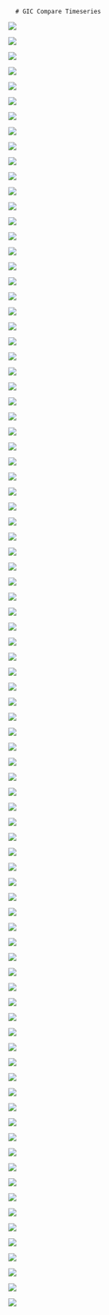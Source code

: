 
      # GIC Compare Timeseries
      
![](_processed/10052/GIC_compare_timeseries.png)

![](_processed/10052/GIC_compare_correlation.png)

![](_processed/10076/GIC_compare_timeseries.png)

![](_processed/10076/GIC_compare_correlation.png)

![](_processed/10099/GIC_compare_timeseries.png)

![](_processed/10099/GIC_compare_correlation.png)

![](_processed/10238/GIC_compare_timeseries.png)

![](_processed/10238/GIC_compare_correlation.png)

![](_processed/10255/GIC_compare_timeseries.png)

![](_processed/10255/GIC_compare_correlation.png)

![](_processed/10622/GIC_compare_timeseries.png)

![](_processed/10622/GIC_compare_correlation.png)

![](_processed/10063/GIC_compare_timeseries.png)

![](_processed/10063/GIC_compare_correlation.png)

![](_processed/10077/GIC_compare_timeseries.png)

![](_processed/10077/GIC_compare_correlation.png)

![](_processed/10079/GIC_compare_timeseries.png)

![](_processed/10079/GIC_compare_correlation.png)

![](_processed/10113/GIC_compare_timeseries.png)

![](_processed/10113/GIC_compare_correlation.png)

![](_processed/10114/GIC_compare_timeseries.png)

![](_processed/10114/GIC_compare_correlation.png)

![](_processed/10115/GIC_compare_timeseries.png)

![](_processed/10115/GIC_compare_correlation.png)

![](_processed/10402/GIC_compare_timeseries.png)

![](_processed/10402/GIC_compare_correlation.png)

![](_processed/10428/GIC_compare_timeseries.png)

![](_processed/10428/GIC_compare_correlation.png)

![](_processed/10659/GIC_compare_timeseries.png)

![](_processed/10659/GIC_compare_correlation.png)

![](_processed/10660/GIC_compare_timeseries.png)

![](_processed/10660/GIC_compare_correlation.png)

![](_processed/10693/GIC_compare_timeseries.png)

![](_processed/10693/GIC_compare_correlation.png)

![](_processed/10184/GIC_compare_timeseries.png)

![](_processed/10184/GIC_compare_correlation.png)

![](_processed/10185/GIC_compare_timeseries.png)

![](_processed/10185/GIC_compare_correlation.png)

![](_processed/10186/GIC_compare_timeseries.png)

![](_processed/10186/GIC_compare_correlation.png)

![](_processed/10187/GIC_compare_timeseries.png)

![](_processed/10187/GIC_compare_correlation.png)

![](_processed/10195/GIC_compare_timeseries.png)

![](_processed/10195/GIC_compare_correlation.png)

![](_processed/10197/GIC_compare_timeseries.png)

![](_processed/10197/GIC_compare_correlation.png)

![](_processed/10203/GIC_compare_timeseries.png)

![](_processed/10203/GIC_compare_correlation.png)

![](_processed/10204/GIC_compare_timeseries.png)

![](_processed/10204/GIC_compare_correlation.png)

![](_processed/10208/GIC_compare_timeseries.png)

![](_processed/10208/GIC_compare_correlation.png)

![](_processed/10212/GIC_compare_timeseries.png)

![](_processed/10212/GIC_compare_correlation.png)

![](_processed/10220/GIC_compare_timeseries.png)

![](_processed/10220/GIC_compare_correlation.png)

![](_processed/10250/GIC_compare_timeseries.png)

![](_processed/10250/GIC_compare_correlation.png)

![](_processed/bullrun/GIC_compare_timeseries.png)

![](_processed/bullrun/GIC_compare_correlation.png)

![](_processed/gleason/GIC_compare_timeseries.png)

![](_processed/gleason/GIC_compare_correlation.png)

![](_processed/johnsonville/GIC_compare_timeseries.png)

![](_processed/johnsonville/GIC_compare_correlation.png)

![](_processed/montgomery/GIC_compare_timeseries.png)

![](_processed/montgomery/GIC_compare_correlation.png)

![](_processed/paradise3/GIC_compare_timeseries.png)

![](_processed/paradise3/GIC_compare_correlation.png)

![](_processed/pinhook/GIC_compare_timeseries.png)

![](_processed/pinhook/GIC_compare_correlation.png)

![](_processed/raccoonmountain/GIC_compare_timeseries.png)

![](_processed/raccoonmountain/GIC_compare_correlation.png)

![](_processed/rutherford/GIC_compare_timeseries.png)

![](_processed/rutherford/GIC_compare_correlation.png)

![](_processed/shelby/GIC_compare_timeseries.png)

![](_processed/shelby/GIC_compare_correlation.png)

![](_processed/southaven/GIC_compare_timeseries.png)

![](_processed/southaven/GIC_compare_correlation.png)

![](_processed/sullivan/GIC_compare_timeseries.png)

![](_processed/sullivan/GIC_compare_correlation.png)

![](_processed/union/GIC_compare_timeseries.png)

![](_processed/union/GIC_compare_correlation.png)

![](_processed/weakley/GIC_compare_timeseries.png)

![](_processed/weakley/GIC_compare_correlation.png)

![](_processed/widowscreek/GIC_compare_timeseries.png)

![](_processed/widowscreek/GIC_compare_correlation.png)
